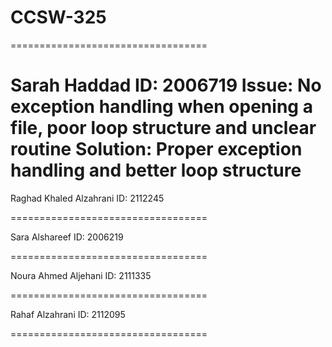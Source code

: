 # CCSW-325

==================================

Sarah Haddad 
ID: 2006719
Issue: No exception handling when opening a file, poor loop structure and unclear routine
Solution: Proper exception handling and better loop structure
==================================

Raghad Khaled Alzahrani
ID: 2112245

==================================

Sara Alshareef
ID: 2006219

==================================

Noura Ahmed Aljehani
ID: 2111335

==================================

Rahaf Alzahrani 
ID: 2112095

==================================
